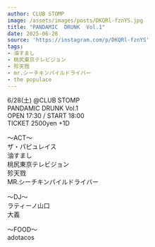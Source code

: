```yaml
---
author: CLUB STOMP
image: /assets/images/posts/DKQRl-fznYS.jpg
title: "PANDAMIC  DRUNK  Vol.1"
date: 2025-06-28
source: 'https://instagram.com/p/DKQRl-fznYS'
tags:
- 油すまし
- 桃尻東京テレビジョン
- 殄天戮
- mr.シーチキンパイルドライバー
- the populace
---
```

6/28(土) @CLUB STOMP<br>
PANDAMIC  DRUNK  Vol.1<br>
OPEN 17:30 / START 18:00<br>
TICKET 2500yen +1D

〜ACT〜<br>
ザ・パピュレイス<br>
油すまし<br>
桃尻東京テレビジョン<br>
殄天戮<br>
MR.シーチキンパイルドライバー

〜DJ〜<br>
ラティーノ山口<br>
大義

〜FOOD〜<br>
adotacos